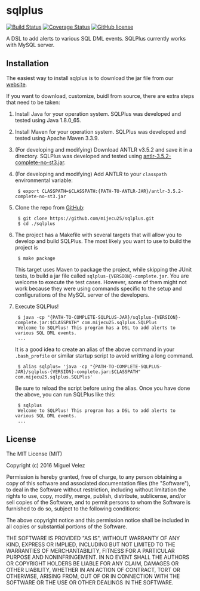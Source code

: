 # sqlplus

[![Build Status](https://travis-ci.org/mijecu25/sqlplus.svg?branch=dml)](https://travis-ci.org/mijecu25/sqlplus)
[![Coverage Status](https://coveralls.io/repos/github/mijecu25/sqlplus/badge.svg?branch=dml)](https://coveralls.io/github/mijecu25/sqlplus?branch=dml)
[![GitHub license](https://img.shields.io/badge/license-MIT-blue.svg)](https://raw.githubusercontent.com/mijecu25/sqlplus/develop/LICENSE)

A DSL to add alerts to various SQL DML events. SQLPlus currently works with MySQL server.

## Installation

The easiest way to install sqlplus is to download the jar file from our [website](http://www.mijecu25.com/software/sqlplus/).

If you want to download, customize, buidl from source, there are extra steps that need to be taken:

1. Install Java for your operation system. SQLPlus was developed and tested using Java 1.8.0_65.

2. Install Maven for your operation system. SQLPlus was developed and tested using Apache Maven 3.3.9.

3. (For developing and modifying) Download ANTLR v3.5.2 and save it in a directory. SQLPlus was developed and tested using [antlr-3.5.2-complete-no-st3.jar](http://www.antlr3.org/download/antlr-3.5.2-complete-no-st3.jar).

4. (For developing and modifying) Add ANTLR to your `classpath` environmental variable:	

		$ export CLASSPATH=$CLASSPATH:{PATH-TO-ANTLR-JAR}/antlr-3.5.2-complete-no-st3.jar
		
5. Clone the repo from [GitHub](https://github.com/mijecu25/sqlplus):

        $ git clone https://github.com/mijecu25/sqlplus.git
        $ cd ./sqlplus
        
6. The project has a Makefile with several targets that will allow you to develop and build SQLPlus. The most likely you want to use to build the project is 
        
        $ make package
    This target uses Maven to package the project, while skipping the JUnit tests, to build a jar file called ```sqlplus-{VERSION}-complete.jar```. You are welcome to execute the test cases. However, some of them might not work because they were using commands specific to the setup and configurations of the MySQL server of the developers.

7. Execute SQLPlus! 
        
        $ java -cp "{PATH-TO-COMPLETE-SQLPLUS-JAR}/sqlplus-{VERSION}-complete.jar:$CLASSPATH" com.mijecu25.sqlplus.SQLPlus
        Welcome to SQLPlus! This program has a DSL to add alerts to various SQL DML events.
        ...
    It is a good idea to create an alias of the above command in your ```.bash_profile``` or similar startup script to avoid writting a long command. 

        $ alias sqlplus= 'java -cp "{PATH-TO-COMPLETE-SQLPLUS-JAR}/sqlplus-{VERSION}-complete.jar:$CLASSPATH" com.mijecu25.sqlplus.SQLPlus'
    Be sure to reload the script before using the alias. Once you have done the above, you can run SQLPlus like this:
    
        $ sqlplus
        Welcome to SQLPlus! This program has a DSL to add alerts to various SQL DML events.
        ...
    
## License

The MIT License (MIT)

Copyright (c) 2016 Miguel Velez

Permission is hereby granted, free of charge, to any person obtaining a copy
of this software and associated documentation files (the "Software"), to deal
in the Software without restriction, including without limitation the rights
to use, copy, modify, merge, publish, distribute, sublicense, and/or sell
copies of the Software, and to permit persons to whom the Software is
furnished to do so, subject to the following conditions:

The above copyright notice and this permission notice shall be included in all
copies or substantial portions of the Software.

THE SOFTWARE IS PROVIDED "AS IS", WITHOUT WARRANTY OF ANY KIND, EXPRESS OR
IMPLIED, INCLUDING BUT NOT LIMITED TO THE WARRANTIES OF MERCHANTABILITY,
FITNESS FOR A PARTICULAR PURPOSE AND NONINFRINGEMENT. IN NO EVENT SHALL THE
AUTHORS OR COPYRIGHT HOLDERS BE LIABLE FOR ANY CLAIM, DAMAGES OR OTHER
LIABILITY, WHETHER IN AN ACTION OF CONTRACT, TORT OR OTHERWISE, ARISING FROM,
OUT OF OR IN CONNECTION WITH THE SOFTWARE OR THE USE OR OTHER DEALINGS IN THE
SOFTWARE.
